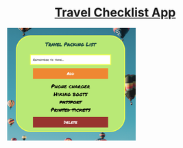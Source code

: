 <h1 align="center"><a href="https://travel-checklist-app.netlify.app/"><strong>Travel Checklist App</strong></a></h1>
<img src = "assets/demo.png" width = "300" alt="demo">
